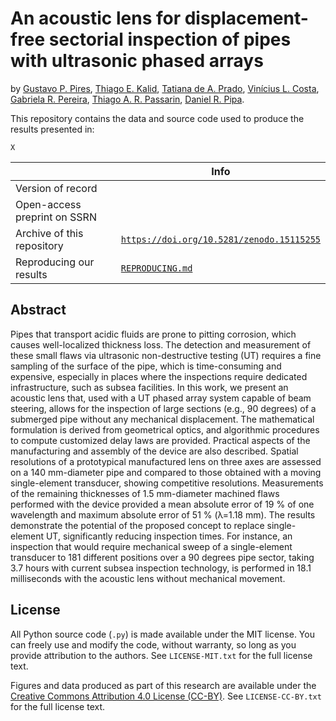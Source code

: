 # An acoustic lens for displacement-free sectorial inspection of pipes with ultrasonic phased arrays

by 
[Gustavo P. Pires](https://orcid.org/0009-0008-3474-6077),
[Thiago E. Kalid](https://orcid.org/0000-0002-2035-5349),
[Tatiana de A. Prado](https://orcid.org/0000-0002-4876-2974),
[Vinícius L. Costa](https://orcid.org/0009-0006-5632-6183),
[Gabriela R. Pereira](https://orcid.org/0000-0003-3719-1683),
[Thiago A. R. Passarin](https://orcid.org/0000-0003-1001-5911),
[Daniel R. Pipa](https://orcid.org/0000-0002-9398-332X).

This repository contains the data and source code used to produce the results presented in:

>
>
>

    X
|                              | Info |
|------------------------------|------|
| Version of record            |      |
| Open-access preprint on SSRN |      | 
| Archive of this repository   |   [`https://doi.org/10.5281/zenodo.15115255`](https://doi.org/10.5281/zenodo.15115255)   | 
| Reproducing our results | [`REPRODUCING.md`](REPRODUCING.md) |

## Abstract

Pipes that transport acidic fluids are prone to pitting corrosion, which causes well-localized thickness loss. The detection and measurement of these small flaws via ultrasonic non-destructive testing (UT) requires a fine sampling of the surface of the pipe, which is time-consuming and expensive, especially in places where the inspections require dedicated infrastructure, such as subsea facilities. In this work, we present an acoustic lens that, used with a UT phased array system capable of beam steering, allows for the inspection of large sections (e.g., 90 degrees) of a submerged pipe without any mechanical displacement. The mathematical formulation is derived from geometrical optics, and algorithmic procedures to compute customized delay laws are provided. Practical aspects of the manufacturing and assembly of the device are also described. Spatial resolutions of a prototypical manufactured lens on three axes are assessed on a 140 mm-diameter pipe and compared to those obtained with a moving single-element transducer, showing competitive resolutions. Measurements of the remaining thicknesses of 1.5 mm-diameter machined flaws performed with the device provided a mean absolute error of 19 % of one wavelength and maximum absolute error of 51 % (λ=1.18 mm). The results demonstrate the potential of the proposed concept to replace single-element UT, significantly reducing inspection times. For instance, an inspection that would require mechanical sweep of a single-element transducer to 181 different positions over a 90 degrees pipe sector, taking 3.7 hours with current subsea inspection technology, is performed in 18.1 milliseconds with the acoustic lens without mechanical movement.

## License
All Python source code (`.py`) is made available
under the MIT license. You can freely use and modify the code, without
warranty, so long as you provide attribution to the authors. See
`LICENSE-MIT.txt` for the full license text.

Figures and data
produced as part of this research are available under the [Creative Commons
Attribution 4.0 License (CC-BY)][cc-by]. See `LICENSE-CC-BY.txt` for the full
license text.

[cc-by]: https://creativecommons.org/licenses/by/4.0/


